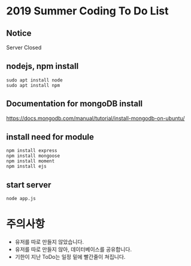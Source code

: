 # 2019 Summer Coding To Do List

## Notice
Server Closed


## nodejs, npm install

```
sudo apt install node
sudo apt install npm
```

## Documentation for mongoDB install
 https://docs.mongodb.com/manual/tutorial/install-mongodb-on-ubuntu/

## install need for module
```
npm install express
npm install mongoose
npm install moment
npm install ejs
```

## start server

```
node app.js
```


# 주의사항
- 유저를 따로 만들지 않았습니다.
- 유저를 따로 만들지 않아, 데이터베이스를 공유합니다.
- 기한이 지난 ToDo는 일정 밑에 빨간줄이 쳐집니다.
